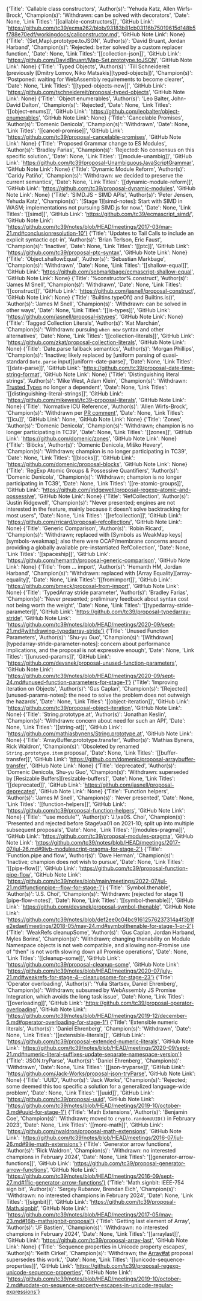 {'Title': 'Callable class constructors', 'Author(s)': 'Yehuda Katz, Allen Wirfs-Brock', 'Champion(s)': 'Withdrawn: can be solved with decorators', 'Date': None, 'Link Titles': '[[callable-constructors]]', 'GitHub Link': 'https://github.com/tc39/ecma262/blob/93183b81cb03116b75019615d148b5f788e70edf/workingdocs/callconstructor.md', 'GitHub Note Link': None}
{'Title': '{Set,Map}.prototype.toJSON', 'Author(s)': 'David Bruant, Jordan Harband', 'Champion(s)': 'Rejected: better solved by a custom replacer function.', 'Date': None, 'Link Titles': '[[collection-json]]', 'GitHub Link': 'https://github.com/DavidBruant/Map-Set.prototype.toJSON', 'GitHub Note Link': None}
{'Title': 'Typed Objects', 'Author(s)': 'Till Schneidereit (previously [Dmitry Lomov, Niko Matsakis][typed-objects])', 'Champion(s)': 'Postponed: waiting for WebAssembly requirements to become clearer', 'Date': None, 'Link Titles': '[[typed-objects-new]]', 'GitHub Link': 'https://github.com/tschneidereit/proposal-typed-objects', 'GitHub Note Link': None}
{'Title': 'Object enumerables', 'Author(s)': 'Leo Balter, John-David Dalton', 'Champion(s)': 'Rejected', 'Date': None, 'Link Titles': '[[object-enums]]', 'GitHub Link': 'https://github.com/leobalter/object-enumerables', 'GitHub Note Link': None}
{'Title': 'Cancelable Promises', 'Author(s)': 'Domenic Denicola', 'Champion(s)': 'Withdrawn', 'Date': None, 'Link Titles': '[[cancel-promise]]', 'GitHub Link': 'https://github.com/tc39/proposal-cancelable-promises', 'GitHub Note Link': None}
{'Title': 'Proposed Grammar change to ES Modules', 'Author(s)': 'Bradley Farias', 'Champion(s)': 'Rejected: No consensus on this specific solution.', 'Date': None, 'Link Titles': '[[module-unambig]]', 'GitHub Link': 'https://github.com/tc39/proposal-UnambiguousJavaScriptGrammar', 'GitHub Note Link': None}
{'Title': 'Dynamic Module Reform', 'Author(s)': 'Caridy Patiño', 'Champion(s)': 'Withdrawn: we decided to preserve the current semantics', 'Date': None, 'Link Titles': '[[dynamic-module-reform]]', 'GitHub Link': 'https://github.com/tc39/proposal-dynamic-modules', 'GitHub Note Link': None}
{'Title': 'SIMD.JS - SIMD APIs', 'Author(s)': 'Peter Jensen, Yehuda Katz', 'Champion(s)': '[Stage 1][simd-notes]: Start with SIMD in WASM; implementations not pursuing SIMD.js for now.', 'Date': None, 'Link Titles': '[[simd]]', 'GitHub Link': 'https://github.com/tc39/ecmascript_simd/', 'GitHub Note Link': 'https://github.com/tc39/notes/blob/HEAD/meetings/2017-03/mar-21.md#conclusionresolution-10'}
{'Title': 'Updates to Tail Calls to include an explicit syntactic opt-in', 'Author(s)': 'Brian Terlson, Eric Faust', 'Champion(s)': 'Inactive', 'Date': None, 'Link Titles': '[[ptc]]', 'GitHub Link': 'https://github.com/tc39/proposal-ptc-syntax', 'GitHub Note Link': None}
{'Title': 'Object.shallowEqual', 'Author(s)': 'Sebastian Markbage', 'Champion(s)': 'Withdrawn', 'Date': None, 'Link Titles': '[[shallow-equal]]', 'GitHub Link': 'https://github.com/sebmarkbage/ecmascript-shallow-equal', 'GitHub Note Link': None}
{'Title': '%constructor%.construct', 'Author(s)': 'James M Snell', 'Champion(s)': 'Withdrawn', 'Date': None, 'Link Titles': '[[construct]]', 'GitHub Link': 'https://github.com/jasnell/proposal-construct', 'GitHub Note Link': None}
{'Title': 'Builtins.typeOf() and Builtins.is()', 'Author(s)': 'James M Snell', 'Champion(s)': 'Withdrawn: can be solved in other ways', 'Date': None, 'Link Titles': '[[is-types]]', 'GitHub Link': 'https://github.com/jasnell/proposal-istypes', 'GitHub Note Link': None}
{'Title': 'Tagged Collection Literals', 'Author(s)': 'Kat Marchán', 'Champion(s)': 'Withdrawn: pursuing `when new` syntax and other alternatives', 'Date': None, 'Link Titles': '[[collection-literals]]', 'GitHub Link': 'https://github.com/zkat/proposal-collection-literals', 'GitHub Note Link': None}
{'Title': 'Date.parse fallback semantics', 'Author(s)': 'Morgan Phillips', 'Champion(s)': 'Inactive; likely replaced by [uniform parsing of quasi-standard `Date.parse` input][uniform-date-parse]', 'Date': None, 'Link Titles': '[[date-parse]]', 'GitHub Link': 'https://github.com/tc39/proposal-date-time-string-format', 'GitHub Note Link': None}
{'Title': 'Distinguishing literal strings', 'Author(s)': 'Mike West, Adam Klein', 'Champion(s)': 'Withdrawn: [Trusted Types](https://github.com/w3c/webappsec-trusted-types) no longer a dependent', 'Date': None, 'Link Titles': '[[distinguishing-literal-strings]]', 'GitHub Link': 'https://github.com/mikewest/tc39-proposal-literals', 'GitHub Note Link': None}
{'Title': 'Normative ICU Reference', 'Author(s)': 'Allen Wirfs-Brock', 'Champion(s)': 'Withdrawn per [PR comment](https://github.com/tc39/ecma262/issues/1595#issuecomment-509348434)', 'Date': None, 'Link Titles': '[[icu]]', 'GitHub Link': None, 'GitHub Note Link': None}
{'Title': 'Zones', 'Author(s)': 'Domenic Denicola', 'Champion(s)': 'Withdrawn; champion is no longer participating in TC39', 'Date': None, 'Link Titles': '[[zones]]', 'GitHub Link': 'https://github.com/domenic/zones', 'GitHub Note Link': None}
{'Title': 'Blöcks', 'Author(s)': 'Domenic Denicola, Miško Hevery', 'Champion(s)': 'Withdrawn; champion is no longer participating in TC39', 'Date': None, 'Link Titles': '[[blocks]]', 'GitHub Link': 'https://github.com/domenic/proposal-blocks', 'GitHub Note Link': None}
{'Title': 'RegExp Atomic Groups & Possessive Quantifiers', 'Author(s)': 'Domenic Denicola', 'Champion(s)': 'Withdrawn; champion is no longer participating in TC39', 'Date': None, 'Link Titles': '[[re-atomic-groups]]', 'GitHub Link': 'https://github.com/jridgewell/proposal-regexp-atomic-and-possessive', 'GitHub Note Link': None}
{'Title': 'RefCollection', 'Author(s)': 'Justin Ridgewell', 'Champion(s)': "Never presented; engines are not interested in the feature, mainly because it doesn't solve backtracking for most users", 'Date': None, 'Link Titles': '[[refcollection]]', 'GitHub Link': 'https://github.com/rricard/proposal-refcollection/', 'GitHub Note Link': None}
{'Title': 'Generic Comparison', 'Author(s)': 'Robin Ricard', 'Champion(s)': 'Withdrawn; replaced with [Symbols as WeakMap keys][symbols-weakmap]; also there were OCAP/membrane concerns around providing a globally available pre-instantiated RefCollection', 'Date': None, 'Link Titles': '[[spaceship]]', 'GitHub Link': 'https://github.com/hemanth/proposal-generic-comparison', 'GitHub Note Link': None}
{'Title': 'from ... import', 'Author(s)': 'Hemanth HM, Jordan Harband', 'Champion(s)': 'Withdrawn: replaced with [Array Equality][array-equality]', 'Date': None, 'Link Titles': '[[fromimport]]', 'GitHub Link': 'https://github.com/bmeck/proposal-from-import', 'GitHub Note Link': None}
{'Title': 'TypedArray stride parameter', 'Author(s)': 'Bradley Farias', 'Champion(s)': 'Never presented; preliminary feedback about syntax cost not being worth the weight', 'Date': None, 'Link Titles': '[[typedarray-stride-parameter]]', 'GitHub Link': 'https://github.com/tc39/proposal-typedarray-stride', 'GitHub Note Link': 'https://github.com/tc39/notes/blob/HEAD/meetings/2020-09/sept-21.md#withdrawing-typedarray-stride'}
{'Title': 'Unused Function Parameters', 'Author(s)': 'Shu-yu Guo', 'Champion(s)': '[Withdrawn][typedarray-stride-parameter-notes]: concern about performance implications, and the proposal is not expressive enough', 'Date': None, 'Link Titles': '[[unused-params]]', 'GitHub Link': 'https://github.com/devsnek/proposal-unused-function-parameters', 'GitHub Note Link': 'https://github.com/tc39/notes/blob/HEAD/meetings/2020-09/sept-24.md#unused-function-parameters-for-stage-1'}
{'Title': 'Improving iteration on Objects', 'Author(s)': 'Gus Caplan', 'Champion(s)': '[Rejected][unused-params-notes]: the need to solve the problem does not outweigh the hazards', 'Date': None, 'Link Titles': '[[object-iteration]]', 'GitHub Link': 'https://github.com/tc39/proposal-object-iteration', 'GitHub Note Link': None}
{'Title': 'String.prototype.at', 'Author(s)': 'Jonathan Keslin', 'Champion(s)': 'Withdrawn: concern about need for such an API', 'Date': None, 'Link Titles': '[[string-at]]', 'GitHub Link': 'https://github.com/mathiasbynens/String.prototype.at', 'GitHub Note Link': None}
{'Title': 'ArrayBuffer.prototype.transfer', 'Author(s)': 'Mathias Bynens, Rick Waldron', 'Champion(s)': 'Obsoleted by renamed `String.prototype.item` proposal', 'Date': None, 'Link Titles': '[[buffer-transfer]]', 'GitHub Link': 'https://github.com/domenic/proposal-arraybuffer-transfer', 'GitHub Note Link': None}
{'Title': 'deprecated', 'Author(s)': 'Domenic Denicola, Shu-yu Guo', 'Champion(s)': 'Withdrawn: superseded by [Resizable Buffers][resizable-buffers]', 'Date': None, 'Link Titles': '[[deprecated]]', 'GitHub Link': 'https://github.com/jasnell/proposal-deprecated', 'GitHub Note Link': None}
{'Title': 'Function helpers', 'Author(s)': 'James M Snell', 'Champion(s)': 'Never presented', 'Date': None, 'Link Titles': '[[function-helpers]]', 'GitHub Link': 'https://github.com/tc39/proposal-function-helpers', 'GitHub Note Link': None}
{'Title': '"use module"', 'Author(s)': 'J.\xa0S. Choi', 'Champion(s)': 'Presented and rejected before Stage\xa01 on 2021-10; split up into multiple subsequent proposals', 'Date': None, 'Link Titles': '[[modules-pragma]]', 'GitHub Link': 'https://github.com/tc39/proposal-modules-pragma', 'GitHub Note Link': 'https://github.com/tc39/notes/blob/HEAD/meetings/2017-07/jul-26.md#9ivb-modulescript-pragma-for-stage-2'}
{'Title': 'Function.pipe and flow', 'Author(s)': 'Dave Herman', 'Champion(s)': 'Inactive; champion does not wish to pursue', 'Date': None, 'Link Titles': '[[pipe-flow]]', 'GitHub Link': 'https://github.com/tc39/proposal-function-pipe-flow', 'GitHub Note Link': 'https://github.com/tc39/notes/blob/main/meetings/2022-07/jul-21.md#functionpipe--flow-for-stage-1'}
{'Title': 'Symbol.thenable', 'Author(s)': 'J.S. Choi', 'Champion(s)': 'Withdrawn: [rejected for stage 1][pipe-flow-notes]', 'Date': None, 'Link Titles': '[[symbol-thenable]]', 'GitHub Link': 'https://github.com/devsnek/proposal-symbol-thenable', 'GitHub Note Link': 'https://github.com/tc39/notes/blob/def2ee0c04bc91612576237314a4f3b1fe2edaef/meetings/2018-05/may-24.md#symbolthenable-for-stage-1-or-2'}
{'Title': 'WeakRefs cleanupSome', 'Author(s)': 'Gus Caplan, Jordan Harband, Myles Borins', 'Champion(s)': 'Withdrawn; changing thenability on Module Namespace objects is not web compatible, and allowing non-Promise use of "then" is not worth slowing down all Promise operations', 'Date': None, 'Link Titles': '[[cleanup-some]]', 'GitHub Link': 'https://github.com/tc39/proposal-cleanup-some', 'GitHub Note Link': 'https://github.com/tc39/notes/blob/HEAD/meetings/2020-07/july-21.md#weakrefs-for-stage-4--cleanupsome-for-stage-23'}
{'Title': 'Operator overloading', 'Author(s)': 'Yulia Startsev, Daniel Ehrenberg', 'Champion(s)': 'Withdrawn; subsumed by WebAssembly JS Promise Integration, which avoids the long task issue', 'Date': None, 'Link Titles': '[[overloading]]', 'GitHub Link': 'https://github.com/tc39/proposal-operator-overloading', 'GitHub Note Link': 'https://github.com/tc39/notes/blob/HEAD/meetings/2019-12/december-5.md#operator-overloading-for-stage-1'}
{'Title': 'Extensible numeric literals', 'Author(s)': 'Daniel Ehrenberg', 'Champion(s)': 'Withdrawn', 'Date': None, 'Link Titles': '[[extensible-literals]]', 'GitHub Link': 'https://github.com/tc39/proposal-extended-numeric-literals', 'GitHub Note Link': 'https://github.com/tc39/notes/blob/HEAD/meetings/2020-09/sept-21.md#numeric-literal-suffixes-update-separate-namespace-version'}
{'Title': 'JSON.tryParse', 'Author(s)': 'Daniel Ehrenberg', 'Champion(s)': 'Withdrawn', 'Date': None, 'Link Titles': '[[json-tryparse]]', 'GitHub Link': 'https://github.com/Jack-Works/proposal-json-tryParse', 'GitHub Note Link': None}
{'Title': 'UUID', 'Author(s)': 'Jack Works', 'Champion(s)': 'Rejected; some deemed this too specific a solution for a generalized language-wide problem', 'Date': None, 'Link Titles': '[[uuid]]', 'GitHub Link': 'https://github.com/tc39/proposal-uuid', 'GitHub Note Link': 'https://github.com/tc39/notes/blob/HEAD/meetings/2019-10/october-3.md#uuid-for-stage-1'}
{'Title': 'Math Extensions', 'Author(s)': 'Benjamin Coe', 'Champion(s)': 'Withdrawn; moved to `crypto.randomUUID()` in February 2023', 'Date': None, 'Link Titles': '[[more-math]]', 'GitHub Link': 'https://github.com/rwaldron/proposal-math-extensions', 'GitHub Note Link': 'https://github.com/tc39/notes/blob/HEAD/meetings/2016-07/jul-26.md#9iie-math-extensions'}
{'Title': 'Generator arrow functions', 'Author(s)': 'Rick Waldron', 'Champion(s)': 'Withdrawn: no interested champions in February 2024', 'Date': None, 'Link Titles': '[[generator-arrow-functions]]', 'GitHub Link': 'https://github.com/tc39/proposal-generator-arrow-functions', 'GitHub Note Link': 'https://github.com/tc39/notes/blob/HEAD/meetings/2016-09/sept-27.md#11ic-generator-arrow-functions'}
{'Title': 'Math.signbit: IEEE-754 sign bit', 'Author(s)': 'Sergey Rubanov, Brendan Eich', 'Champion(s)': 'Withdrawn: no interested champions in February 2024', 'Date': None, 'Link Titles': '[[signbit]]', 'GitHub Link': 'https://github.com/tc39/proposal-Math.signbit', 'GitHub Note Link': 'https://github.com/tc39/notes/blob/HEAD/meetings/2017-05/may-23.md#16ib-mathsignbit-proposal'}
{'Title': 'Getting last element of Array', 'Author(s)': 'JF Bastien', 'Champion(s)': 'Withdrawn: no interested champions in February 2024', 'Date': None, 'Link Titles': '[[arraylast]]', 'GitHub Link': 'https://github.com/tc39/proposal-array-last', 'GitHub Note Link': None}
{'Title': 'Sequence properties in Unicode property escapes', 'Author(s)': 'Keith Cirkel', 'Champion(s)': 'Withdrawn; the [Array#at](https://github.com/tc39/proposal-relative-indexing-method) proposal supersedes this work.', 'Date': None, 'Link Titles': '[[unicode-sequence-properties]]', 'GitHub Link': 'https://github.com/tc39/proposal-regexp-unicode-sequence-properties', 'GitHub Note Link': 'https://github.com/tc39/notes/blob/HEAD/meetings/2019-10/october-2.md#update-on-sequence-property-escapes-in-unicode-regular-expressions'}
